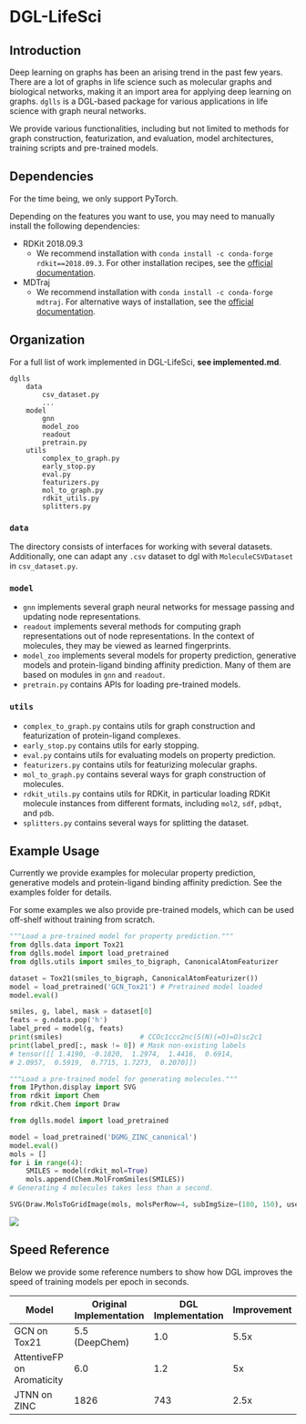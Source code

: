 # DGL-LifeSci

## Introduction

Deep learning on graphs has been an arising trend in the past few years. There are a lot of graphs in 
life science such as molecular graphs and biological networks, making it an import area for applying 
deep learning on graphs. `dglls` is a DGL-based package for various applications in life science 
with graph neural networks. 

We provide various functionalities, including but not limited to methods for graph construction, 
featurization, and evaluation, model architectures, training scripts and pre-trained models.

## Dependencies

For the time being, we only support PyTorch.

Depending on the features you want to use, you may need to manually install the following dependencies:

- RDKit 2018.09.3
    - We recommend installation with `conda install -c conda-forge rdkit==2018.09.3`. For other installation recipes,
    see the [official documentation](https://www.rdkit.org/docs/Install.html).
- MDTraj
    - We recommend installation with `conda install -c conda-forge mdtraj`. For alternative ways of installation, 
    see the [official documentation](http://mdtraj.org/1.9.3/installation.html).

## Organization

For a full list of work implemented in DGL-LifeSci, **see implemented.md**.

```
dglls
    data
        csv_dataset.py
        ...
    model
        gnn
        model_zoo
        readout
        pretrain.py
    utils
        complex_to_graph.py
        early_stop.py
        eval.py
        featurizers.py
        mol_to_graph.py
        rdkit_utils.py
        splitters.py
```

### `data`

The directory consists of interfaces for working with several datasets. Additionally, one can adapt any 
`.csv` dataset to dgl with `MoleculeCSVDataset` in `csv_dataset.py`.

### `model`

- `gnn` implements several graph neural networks for message passing and updating node representations.
- `readout` implements several methods for computing graph representations out of node representations. 
In the context of molecules, they may be viewed as learned fingerprints.
- `model_zoo` implements several models for property prediction, generative models and protein-ligand 
binding affinity prediction. Many of them are based on modules in `gnn` and `readout`.
- `pretrain.py` contains APIs for loading pre-trained models.

### `utils`

- `complex_to_graph.py` contains utils for graph construction and featurization of protein-ligand complexes.
- `early_stop.py` contains utils for early stopping.
- `eval.py` contains utils for evaluating models on property prediction.
- `featurizers.py` contains utils for featurizing molecular graphs.
- `mol_to_graph.py` contains several ways for graph construction of molecules.
- `rdkit_utils.py` contains utils for RDKit, in particular loading RDKit molecule instances from different 
formats, including `mol2`, `sdf`, `pdbqt`, and `pdb`.
- `splitters.py` contains several ways for splitting the dataset.

## Example Usage

Currently we provide examples for molecular property prediction, generative models and protein-ligand binding 
affinity prediction. See the examples folder for details.

For some examples we also provide pre-trained models, which can be used off-shelf without training from scratch.

```python
"""Load a pre-trained model for property prediction."""
from dglls.data import Tox21
from dglls.model import load_pretrained
from dglls.utils import smiles_to_bigraph, CanonicalAtomFeaturizer

dataset = Tox21(smiles_to_bigraph, CanonicalAtomFeaturizer())
model = load_pretrained('GCN_Tox21') # Pretrained model loaded
model.eval()

smiles, g, label, mask = dataset[0]
feats = g.ndata.pop('h')
label_pred = model(g, feats)
print(smiles)                   # CCOc1ccc2nc(S(N)(=O)=O)sc2c1
print(label_pred[:, mask != 0]) # Mask non-existing labels
# tensor([[ 1.4190, -0.1820,  1.2974,  1.4416,  0.6914,  
# 2.0957,  0.5919,  0.7715, 1.7273,  0.2070]])
```

```python
"""Load a pre-trained model for generating molecules."""
from IPython.display import SVG
from rdkit import Chem
from rdkit.Chem import Draw

from dglls.model import load_pretrained

model = load_pretrained('DGMG_ZINC_canonical')
model.eval()
mols = []
for i in range(4):
    SMILES = model(rdkit_mol=True)
    mols.append(Chem.MolFromSmiles(SMILES))
# Generating 4 molecules takes less than a second.

SVG(Draw.MolsToGridImage(mols, molsPerRow=4, subImgSize=(180, 150), useSVG=True))
```

![](https://s3.us-east-2.amazonaws.com/dgl-data/model_zoo/drug_discovery/dgmg_model_zoo_example2.png)

## Speed Reference

Below we provide some reference numbers to show how DGL improves the speed of training models per epoch in seconds.

| Model                      | Original Implementation | DGL Implementation | Improvement |
| -------------------------- | ----------------------- | ------------------ | ----------- |
| GCN on Tox21               | 5.5 (DeepChem)          | 1.0                | 5.5x        |
| AttentiveFP on Aromaticity | 6.0                     | 1.2                | 5x          |
| JTNN on ZINC               | 1826                    | 743                | 2.5x        |
